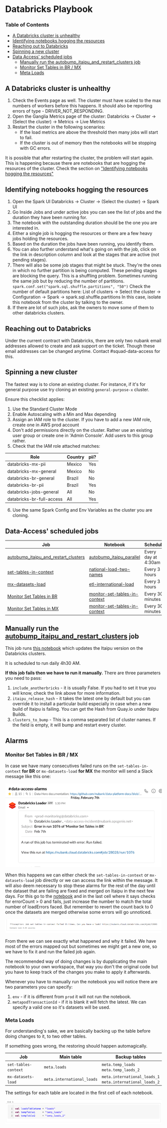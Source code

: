 # Databricks Playbook

### Table of Contents

 - [A Databricks cluster is unhealthy](#A-Databricks-cluster-is-unhealthy)
 - [Identifying notebooks hogging the resources](#Identifying-notebooks-hogging-the-resources)
 - [Reaching out to Databricks](#Reaching-out-to-Databricks)
 - [Spinning a new cluster](#Spinning-a-new-cluster)
 - [Data Access' scheduled jobs](#Data-Access-scheduled-jobs)
     - [Manually run the autobump_itaipu_and_restart_clusters job
](#Manually-run-the-autobump_itaipu_and_restart_clusters-job)
     - [Monitor Set Tables in BR / MX](#Monitor-Set-Tables-in-BR--MX)
     - [Meta Loads](#Meta-Loads)

## A Databricks cluster is unhealthy

1. Check the Events page as well. The cluster must have scaled to the max numbers of workers before this happens. It should also be reporting errors of type - DRIVER_NOT_RESPONDING.
2. Open the Ganglia Metrics page of the cluster:
Databricks -> Cluster -> (Select the cluster) -> Metrics -> Live Metrics
3. Restart the cluster in the following scenarios:
    - If the load metrics are above the threshold then many jobs will start to fail.
    - If the cluster is out of memory then the notebooks will be stopping with GC errors.

It is possible that after restarting the cluster, the problem will start again. This is happening because there are notebooks that are hogging the resources of the cluster. Check the section on ["Identifying notebooks hogging the resources"](#Identifying-notebooks-hogging-the-resources)


## Identifying notebooks hogging the resources

1. Open the Spark UI
Databricks -> Cluster -> (Select the cluster) -> Spark UI
2. Go Inside Jobs and under active jobs you can see the list of jobs and the duration they have been running for.
3. The notebook with the outstanding duration should be the one you are interested in.
4. Either a single job is hogging the resources or there are a few heavy jobs holding the resources.
5. Based on the duration the jobs have been running, you identify them.
6. You can also further understand what's going on with the job, click on the link in description column and look at the stages that are active (not pending stages).
7. There will also be some job stages that might be stuck. They're the ones in which no further partition is being computed. These pending stages are blocking the query. This is a shuffling problem. Sometimes running the same job but by reducing the number of partitions.
`spark.conf.set("spark.sql.shuffle.partitions", "50")`
Check the number of default partitions here:
    List of clusters -> Select the cluster -> Configuration -> Spark -> spark.sql.shuffle.partitions
    In this case, isolate this notebook from the cluster by talking to the owner.
8. If there are lot of such jobs, ask the owners to move some of them to other databricks clusters. 

## Reaching out to Databricks
Under the current contract with Databricks, there are only two nubank email addresses allowed to create and ask support on the ticket. Though these email addresses can be changed anytime.
Contact #squad-data-access for this.

## Spinning a new cluster
The fastest way is to clone an existing cluster. For instance, if it's for general purpose use try cloning an existing `general-purpose-x` cluster.

Ensure this checklist applies:
1. Use the Standard Cluster Mode
2. Enable Autoscaling with a Min and Max depending 
3. Assign an IAM role to the cluster. If you have to add a new IAM role, create one in AWS prod account
4. Don't add permissions directly on the cluster. Rather use an existing user group or create one in 'Admin Console'. Add users to this group rather.
5. Check that the IAM role attached matches:

| Role                      	| Country 	| pii? 	|
|------------------------------	|----------	|------	|
| databricks-mx-pii         	| Mexico  	| Yes  	|
| databricks-mx-general     	| Mexico  	| No   	|
| databricks-br-general     	| Brazil  	| No   	|
| databricks-br-pii         	| Brazil  	| Yes  	|
| databricks-jobs-general   	| All     	| No   	|
| databricks-br-full-access 	| All     	| Yes  	|

6. Use the same Spark Config and Env Variables as the cluster you are cloning.

## Data-Access' scheduled jobs

| Job                                                                                   | Notebook                                              | Schedule            | Description                                                                                                                                                                                                                                                     |
|---------------------------------------------------------------------------------------|-------------------------------------------------------|---------------------|-----------------------------------------------------------------------------------------------------------------------------------------------------------------------------------------------------------------------------------------------------------------|
| [autobump_itaipu_and_restart_clusters](https://nubank.cloud.databricks.com/#job/8737) | [autobump_itaipu_parallel](https://nubank.cloud.databricks.com/#notebook/1510228) | Every day at 4:30am | <details><summary>Expand</summary><p>This job fetches the latest itaipu fatjar available at runtime, detaches the old one from the clusters and attach the newly downloaded one. It also restarts each cluster after this to reflect the changes.</p></details> |
| [set-tables-in-context](https://nubank.cloud.databricks.com/#job/13083)               | [national-load-two-names](https://nubank.cloud.databricks.com/#notebook/1321846) | Every 3 hours       | <details><summary>Expand</summary><p>This job updates the tables context for the BR tables. It also here that we can filter long columns datasets, debug errors and read the execution logs.</p></details>                                                      |
| [mx-datasets-load](https://nubank.cloud.databricks.com/#job/19327)                    | [etl-international-load](https://nubank.cloud.databricks.com/#notebook/1223300) | Every 3 hours       | <details><summary>Expand</summary><p>This job updates the tables context for the MX tables.</p></details>                                                                                                                                                       |
| [Monitor Set Tables in BR](https://nubank.cloud.databricks.com/#job/28028)            | [monitor-set-tables-in-context](https://nubank.cloud.databricks.com/#notebook/2378848) | Every 30 minutes    | <details><summary>Expand</summary><p>This job monitors the `set-tables-in-context` job execution, which sends an alert to slack in case there is a failed run for the monitored job.</p></details>                                                              |
| [Monitor Set Tables in MX](https://nubank.cloud.databricks.com/#job/28047)            | [monitor-set-tables-in-context](https://nubank.cloud.databricks.com/#notebook/2378848) | Every 30 minutes    | <details><summary>Expand</summary><p>This job monitors the `mx-datasets-load` job execution, which sends an alert to slack in case there is a failed run for the monitored job. </p></details>                                                                  |


## Manually run the [autobump_itaipu_and_restart_clusters](https://nubank.cloud.databricks.com/#job/8737) job
This job runs [this notebook](https://nubank.cloud.databricks.com/#notebook/1510228) which updates the Itaipu version on the Databricks clusters.

It is scheduled to run daily 4h30 AM. 

**If this job fails then we have to run it manually.**
There are three parameters you need to pass:
1. `include_anotherbricks` - it is usually False. If you had to set it true you will know, check the link above for more information.
2. `itaipu_release_hash` - it takes the latest one by default but you can override it to install a particular build especially in case when a new build of Itaipu is failing. You can get the Hash from Quay.io under Itaipu Builds.
3. `clusters_to_bump` - This is a comma separated list of cluster names. If the field is empty, it will bump and restart every cluster. 

## Alarms

### Monitor Set Tables in BR / MX

In case we have many consecutives failed runs on the `set-tables-in-context` **for BR** or `mx-datasets-load` **for MX** the monitor will send a Slack message like this one:

![Databricks Slack Alert](../images/databricks_slack_alert.png)

When this happens we can either check the `set-tables-in-context` or `mx-datasets-load` job directly or we can access the link within the message.
It will also deem necessary to stop these alarms for the rest of the day until the dataset that are failing are fixed and merged on Itaipu in the next few days. For this go to the [notebook](https://nubank.cloud.databricks.com/#notebook/1321846/command/1321865) and in the last cell where it says checks for errorCount > 0 and fails, just increase the number to match the total number of loadErrors faced. But remember to revert the count back to 0 once the datasets are merged otherwise some errors will go unnoticed.

![Databricks Monitor Error](../images/databricks_monitor_error.png)

From there we can see exactly what happened and why it failed. We have most of the errors mapped out but sometimes we might get a new one, so we have to fix it and run the failed job again.

The recommended way of doing changes is by dupplicating the main notebook to your own workspace, that way you don't the original code but you have to keep track of the changes you make to apply it afterwards.

Whenever you have to manually run the notebook you will notice there are two parameters you can specify:

1. `env` - if it is different from `prod` it will not run the notebook.
2. `metapodTransactionId` - if it is blank it will fetch the latest. We can specify a valid one so it's datasets will be used.

### Meta Loads

For understanding's sake, we are basically backing up the table before doing changes to it, to two other tables.

If something goes wrong, the restoring should happen automagically.


| Job                  | Main table                 | Backup tables                                                  |
|----------------------|----------------------------|----------------------------------------------------------------|
| `set-tables-context` | `meta.loads`               | `meta.temp_loads` <br> `meta.temp_laods_2`                     |
| `mx-datasets-load`   | `meta.international_loads` | `meta.international_loads_1` <br> `meta.international_loads_2` |

The settings for each table are located in the first cell of each notebook.

![Databricks Meta Loads](../images/databricks_meta_loads.png)
